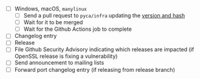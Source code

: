 - [ ] Windows, macOS, `manylinux`
    - [ ] Send a pull request to `pyca/infra` updating the [version and hash](https://github.com/pyca/infra/blob/main/cryptography-manylinux/openssl-version.sh)
    - [ ] Wait for it to be merged
    - [ ] Wait for the Github Actions job to complete
- [ ] Changelog entry
- [ ] Release
- [ ] File Github Security Advisory indicating which releases are impacted (if OpenSSL release is fixing a vulnerability)
- [ ] Send announcement to mailing lists
- [ ] Forward port changelog entry (if releasing from release branch)

